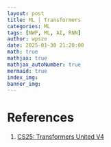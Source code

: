 ```yaml
---
layout: post
title: ML | Transformers
categories: ML
tags: [NWP, ML, AI, RNN]
author: wpsze
date: 2025-01-30 21:20:00
math: true
mathjax: true
mathjax_autoNumber: true
mermaid: true
index_img: 
banner_img: 
---
```




# References

1. [CS25: Transformers United V4](https://web.stanford.edu/class/cs25/)